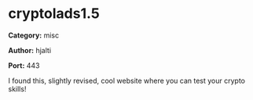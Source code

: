 # cryptolads1.5
**Category:** misc

**Author:** hjalti

**Port:** 443

I found this, slightly revised, cool website where you can test your crypto skills!
